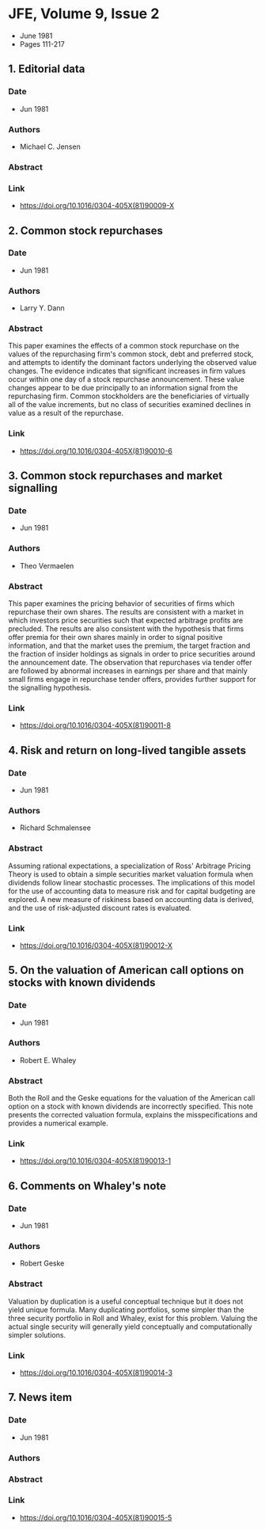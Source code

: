 # JFE, Volume 9, Issue 2
- June 1981
- Pages 111-217

## 1. Editorial data
### Date
- Jun 1981
### Authors
- Michael C. Jensen
### Abstract

### Link
- https://doi.org/10.1016/0304-405X(81)90009-X

## 2. Common stock repurchases
### Date
- Jun 1981
### Authors
- Larry Y. Dann
### Abstract
This paper examines the effects of a common stock repurchase on the values of the repurchasing firm's common stock, debt and preferred stock, and attempts to identify the dominant factors underlying the observed value changes. The evidence indicates that significant increases in firm values occur within one day of a stock repurchase announcement. These value changes appear to be due principally to an information signal from the repurchasing firm. Common stockholders are the beneficiaries of virtually all of the value increments, but no class of securities examined declines in value as a result of the repurchase.
### Link
- https://doi.org/10.1016/0304-405X(81)90010-6

## 3. Common stock repurchases and market signalling
### Date
- Jun 1981
### Authors
- Theo Vermaelen
### Abstract
This paper examines the pricing behavior of securities of firms which repurchase their own shares. The results are consistent with a market in which investors price securities such that expected arbitrage profits are precluded. The results are also consistent with the hypothesis that firms offer premia for their own shares mainly in order to signal positive information, and that the market uses the premium, the target fraction and the fraction of insider holdings as signals in order to price securities around the announcement date. The observation that repurchases via tender offer are followed by abnormal increases in earnings per share and that mainly small firms engage in repurchase tender offers, provides further support for the signalling hypothesis.
### Link
- https://doi.org/10.1016/0304-405X(81)90011-8

## 4. Risk and return on long-lived tangible assets
### Date
- Jun 1981
### Authors
- Richard Schmalensee
### Abstract
Assuming rational expectations, a specialization of Ross' Arbitrage Pricing Theory is used to obtain a simple securities market valuation formula when dividends follow linear stochastic processes. The implications of this model for the use of accounting data to measure risk and for capital budgeting are explored. A new measure of riskiness based on accounting data is derived, and the use of risk-adjusted discount rates is evaluated.
### Link
- https://doi.org/10.1016/0304-405X(81)90012-X

## 5. On the valuation of American call options on stocks with known dividends
### Date
- Jun 1981
### Authors
- Robert E. Whaley
### Abstract
Both the Roll and the Geske equations for the valuation of the American call option on a stock with known dividends are incorrectly specified. This note presents the corrected valuation formula, explains the misspecifications and provides a numerical example.
### Link
- https://doi.org/10.1016/0304-405X(81)90013-1

## 6. Comments on Whaley's note
### Date
- Jun 1981
### Authors
- Robert Geske
### Abstract
Valuation by duplication is a useful conceptual technique but it does not yield unique formula. Many duplicating portfolios, some simpler than the three security portfolio in Roll and Whaley, exist for this problem. Valuing the actual single security will generally yield conceptually and computationally simpler solutions.
### Link
- https://doi.org/10.1016/0304-405X(81)90014-3

## 7. News item
### Date
- Jun 1981
### Authors
### Abstract

### Link
- https://doi.org/10.1016/0304-405X(81)90015-5

